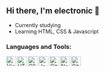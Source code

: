 ## Hi there, I'm electronic 👋

- Currently studying
- Learning HTML, CSS & Javascript

### Languages and Tools:
<a href="https://code.visualstudio.com/" target="_blank" rel="external"><img align="left" alt="Visual Studio Code" width="26px" src="https://cdn.iconscout.com/icon/free/png-256/visual-studio-code-3521796-2945213.png"></a>
<img align="left" alt="HTML5" width="26px" src="https://cdn.icon-icons.com/icons2/1826/PNG/512/4202122html5logosocialsocialmediawebsite-115696_115605.png">
<img align="left" alt="CSS3" width="26px" src="https://cdn.iconscout.com/icon/free/png-256/css3-9-1175237.png">
<img align="left" alt="Javascript" width="26px" src="https://user-images.githubusercontent.com/78802199/133803667-9e406f7f-038f-4401-8787-7473a34f3aac.png">
<img align="left" alt="GitHub" width="26px" src="https://cdn-icons-png.flaticon.com/512/25/25231.png">
<a href="https://nodejs.org/en/" target="_blank" rel="external"><img align="left" alt="Node.js" width="26px" src="https://dashboard.snapcraft.io/site_media/appmedia/2018/05/Artboard_4.png"></a>
<a href="https://git-scm.com/" target="_blank" rel="external"><img align="left" alt="Git" width="26px" src="https://user-images.githubusercontent.com/78802199/133805217-72dafc12-172b-4359-a9c9-a786e8ddec38.png"></a>
